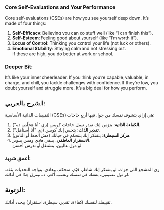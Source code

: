 ### Core Self-Evaluations and Your Performance

 Core self-evaluations (CSEs) are how you see yourself deep down. It’s made of four things:

1. **Self-Efficacy**: Believing you can do stuff well (like “I can finish this”).
2. **Self-Esteem**: Feeling good about yourself (like “I’m worth it”).
3. **Locus of Control**: Thinking you control your life (not luck or others).
4. **Emotional Stability**: Staying calm and not stressing out.  
    If these are high, you do better at work or school.

### **Deeper Bit**:
It’s like your inner cheerleader. If you think you’re capable, valuable, in charge, and chill, you tackle challenges with confidence. If they’re low, you doubt yourself and struggle more. It’s a big deal for how you perform.

## **الشرح بالعربي**: 
التقييمات الذاتية الأساسية (CSEs) هي إزاي بتشوف نفسك من جوا. فيها أربع حاجات:

1. **الكفاءة الذاتية**: بتؤمن إنك تقدر تعمل حاجات كويس (زي "أنا هخلّص ده").
2. **تقدير الذات**: بتحس إنك كويس (زي "أنا أستاهل").
3. **مركز السيطرة**: بتفتكر إنك بتتحكم في حياتك (مش الحظ أو الناس).
4. **الاستقرار العاطفي**: بتبقى هادي ومش بتتوتر.  
    لو دول عاليين، بتشتغل أو تدرس أحسن.  

### **أعمق شوية**:
زي المشجع اللي جواك. لو بتفتكر إنك شاطر، قيّم، متحكم، وهادي، بتواجه التحديات بثقة. لو دول ضعيفين، بتشك في نفسك وبتتعب أكتر. ده بيفرق جدًا في أدائك.

## **الزتونة**: 
تقييمك لنفسك (كفاءة، تقدير، سيطرة، استقرار) بيحدد أدائك.